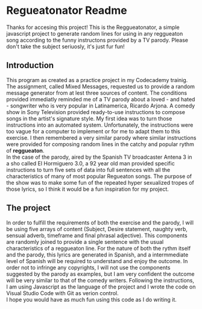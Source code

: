 # Regueatonator Readme

Thanks for accesing this project! This is the Reggueatonator, a simple javascript project to generate random lines for using in any reggueaton song according to the funny instructons provided by a TV parody.  Please don't take the subject seriuosly, it's just fur fun!

## Introduction

This program as created as a practice project in my Codecademy trainig. The assignment, called Mixed Messages, requested us to provide a random message generator from at lest three sources of content. 
The conditions provided immediatly reminded me of a TV parody about a loved - and hated - songwriter who is very popular in Latinamerica, Ricardo Arjona. A comedy show in Sony Television provided ready-to-use instructions to compose songs in the artist's signature style. My first idea was to turn those instructions into an automated system. 
Unfortunately, the instructions were too vague for a computer to implement or for me to adapt them to this exercise. I then remembered a very similar parody where similar instructions were provided for composing random lines in the catchy and popular rythm of **reggueaton**.  
In the case of the parody, aired by the Spanish TV broadcaster Antena 3 in a sho called El Hormiguero 3.0, a 92 year old man provided specific instructions to turn five sets of data into full sentences with all the characteristics of many of most popular Regueaton songs. The purpose of the show was to make some fun of the repeated hyper sexualized tropes of those lyrics, so I think it would be a fun inspiration for my project.

## The project

In order to fulfill the requirements of both the exercise and the parody, I will be using five arrays of content (Subject, Desire statement, naughty verb, sensual adverb, timeframe and final phrasal adjective). This components are randomly joined to provide a single sentence with the usual characteristics of a reggueaton line.
For the nature of both the rythm itself and the parody, this lyrics are generated in Spanish,  and a intermmediate level of Spanish will be required to understand and enjoy the outcome.
In order not to infringe any copyrights, I will not use the components suggested by the parody as examples, but I am very confident the outcome will be very similar to that of the comedy writers.
Following the instructions, I am using Javascript as the language of the project and I wrote the code on Visual Studio Code with Git as verion control.  
I hope you would have as much fun using this code as I do writing it. 